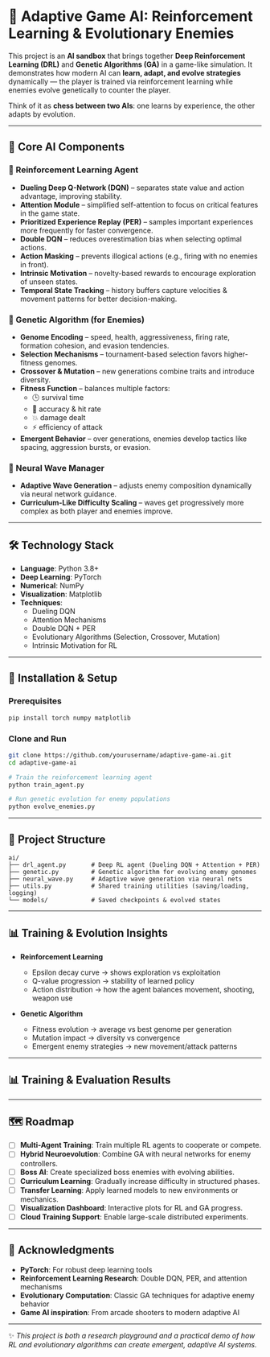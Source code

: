 # 🧠 Adaptive Game AI: Reinforcement Learning & Evolutionary Enemies

This project is an **AI sandbox** that brings together **Deep Reinforcement Learning (DRL)** and **Genetic Algorithms (GA)** in a game-like simulation. It demonstrates how modern AI can **learn, adapt, and evolve strategies** dynamically — the player is trained via reinforcement learning while enemies evolve genetically to counter the player.

Think of it as **chess between two AIs**: one learns by experience, the other adapts by evolution.

---

## 🤖 Core AI Components

### 🚀 Reinforcement Learning Agent
- **Dueling Deep Q-Network (DQN)** – separates state value and action advantage, improving stability.
- **Attention Module** – simplified self-attention to focus on critical features in the game state.
- **Prioritized Experience Replay (PER)** – samples important experiences more frequently for faster convergence.
- **Double DQN** – reduces overestimation bias when selecting optimal actions.
- **Action Masking** – prevents illogical actions (e.g., firing with no enemies in front).
- **Intrinsic Motivation** – novelty-based rewards to encourage exploration of unseen states.
- **Temporal State Tracking** – history buffers capture velocities & movement patterns for better decision-making.

### 👾 Genetic Algorithm (for Enemies)
- **Genome Encoding** – speed, health, aggressiveness, firing rate, formation cohesion, and evasion tendencies.
- **Selection Mechanisms** – tournament-based selection favors higher-fitness genomes.
- **Crossover & Mutation** – new generations combine traits and introduce diversity.
- **Fitness Function** – balances multiple factors:
  - 🕒 survival time
  - 🎯 accuracy & hit rate
  - 💥 damage dealt
  - ⚡ efficiency of attack
- **Emergent Behavior** – over generations, enemies develop tactics like spacing, aggression bursts, or evasion.

### 🌊 Neural Wave Manager
- **Adaptive Wave Generation** – adjusts enemy composition dynamically via neural network guidance.
- **Curriculum-Like Difficulty Scaling** – waves get progressively more complex as both player and enemies improve.

---

## 🛠️ Technology Stack

- **Language**: Python 3.8+
- **Deep Learning**: PyTorch
- **Numerical**: NumPy
- **Visualization**: Matplotlib
- **Techniques**:
  - Dueling DQN
  - Attention Mechanisms
  - Double DQN + PER
  - Evolutionary Algorithms (Selection, Crossover, Mutation)
  - Intrinsic Motivation for RL

---

## 🚀 Installation & Setup

### Prerequisites
```bash
pip install torch numpy matplotlib
```

### Clone and Run
```bash
git clone https://github.com/yourusername/adaptive-game-ai.git
cd adaptive-game-ai

# Train the reinforcement learning agent
python train_agent.py

# Run genetic evolution for enemy populations
python evolve_enemies.py
```

---

## 📂 Project Structure
```
ai/
├── drl_agent.py       # Deep RL agent (Dueling DQN + Attention + PER)
├── genetic.py         # Genetic algorithm for evolving enemy genomes
├── neural_wave.py     # Adaptive wave generation via neural nets
├── utils.py           # Shared training utilities (saving/loading, logging)
└── models/            # Saved checkpoints & evolved states
```

---

## 📊 Training & Evolution Insights

- **Reinforcement Learning**
  - Epsilon decay curve → shows exploration vs exploitation
  - Q-value progression → stability of learned policy
  - Action distribution → how the agent balances movement, shooting, weapon use

- **Genetic Algorithm**
  - Fitness evolution → average vs best genome per generation
  - Mutation impact → diversity vs convergence
  - Emergent enemy strategies → new movement/attack patterns

---
## 📊 Training & Evaluation Results


---
## 🗺️ Roadmap

- [ ] **Multi-Agent Training**: Train multiple RL agents to cooperate or compete.
- [ ] **Hybrid Neuroevolution**: Combine GA with neural networks for enemy controllers.
- [ ] **Boss AI**: Create specialized boss enemies with evolving abilities.
- [ ] **Curriculum Learning**: Gradually increase difficulty in structured phases.
- [ ] **Transfer Learning**: Apply learned models to new environments or mechanics.
- [ ] **Visualization Dashboard**: Interactive plots for RL and GA progress.
- [ ] **Cloud Training Support**: Enable large-scale distributed experiments.

---

## 🙏 Acknowledgments

- **PyTorch**: For robust deep learning tools
- **Reinforcement Learning Research**: Double DQN, PER, and attention mechanisms
- **Evolutionary Computation**: Classic GA techniques for adaptive enemy behavior
- **Game AI inspiration**: From arcade shooters to modern adaptive AI

---

✨ *This project is both a research playground and a practical demo of how RL and evolutionary algorithms can create emergent, adaptive AI systems.*
